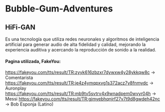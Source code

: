 # Bubble-Gum-Adventures

## HiFi-GAN
Es una tecnología que utiliza redes neuronales y algoritmos de inteligencia artificial para generar audio de alta fidelidad y calidad, mejorando la experiencia auditiva y acercando la reproducción de sonido a la realidad.

#### Pagina utilizada, FakeYou:  

https://fakeyou.com/tts/result/TR:zyyk616zbzxr7dywxw4y28ykkqw8c -> Comentarista
https://fakeyou.com/tts/result/TR:je4z4ymqpxvg1s372acz7y8fnmydc -> Auronplay
https://fakeyou.com/tts/result/TR:mb9tv5svtrv4x9wnadpem0wvyr04h -> Messi
https://fakeyou.com/tts/result/TR:gjmyebhqnjrf27v7t9d8gwdeh42nc -> Bob Esponja (Latino)
